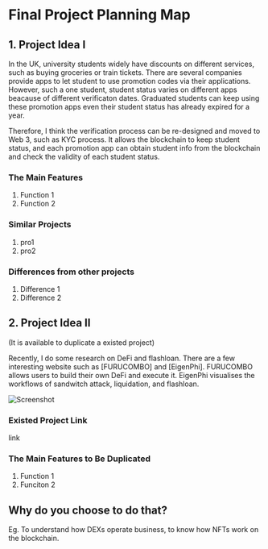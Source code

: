 # Final Project Planning Map

## 1. Project Idea I

In the UK, university students widely have discounts on different services, such as buying groceries or train tickets. There are several companies provide apps to let student to use promotion codes via their applications. However, such a one student, student status varies on different apps beacause of different verificaton dates. Graduated students can keep using these promotion apps even their student status has already expired for a year.

Therefore, I think the verification process can be re-designed and moved to Web 3, such as KYC process. It allows the blockchain to keep student status, and each promotion app can obtain student info from the blockchain and check the validity of each student status.

### The Main Features

1. Function 1
2. Function 2

### Similar Projects

1. pro1
2. pro2

### Differences from other projects

1. Difference 1
2. Difference 2

## 2. Project Idea II

(It is available to duplicate a existed project)

Recently, I do some research on DeFi and flashloan. There are a few interesting website such as [FURUCOMBO] and [EigenPhi]. FURUCOMBO allows users to build their own DeFi and execute it. EigenPhi visualises the workflows of sandwitch attack, liquidation, and flashloan.

![Screenshot](./screenshots/Furucombo.png)

### Existed Project Link

link

### The Main Features to Be Duplicated

1. Function 1
2. Funciton 2

## Why do you choose to do that?

Eg. To understand how DEXs operate business, to know how NFTs work on the blockchain.
